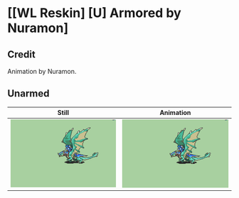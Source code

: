 # [\[WL Reskin\] \[U\] Armored by Nuramon]

## Credit

Animation by Nuramon.
	
## Unarmed

| Still | Animation |
| :---: | :-------: |
| ![Unarmed still](./Unarmed_000.png) | ![Unarmed animation](./Unarmed.gif) |
